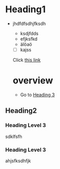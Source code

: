 # Heading1

- jhdfdfsdhjfksdh
  - ksdjfdds
  - efjksfkd
  - älöaö
  
  - [ ] kajss
  
  Click [this link](http://www.google.de) 
  
  # overview
  - Go to [Heading 3](#Heading-3) 
  

## Heading2


### Heading Level 3

sdklfsfh

### Heading Level 3

ahjsfksdhfjk
